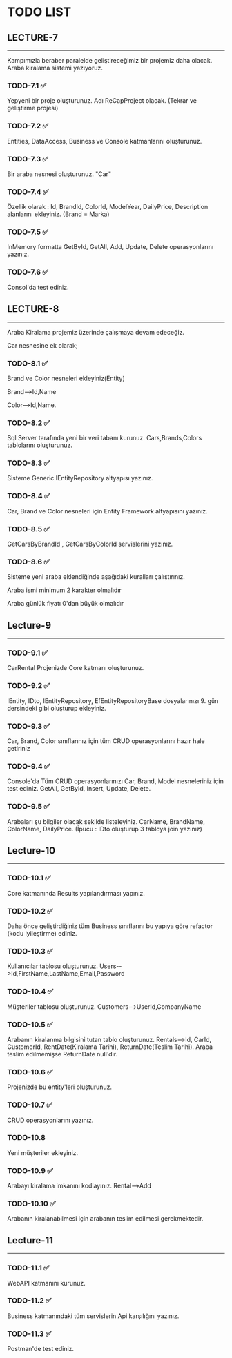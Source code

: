 # TODO LIST

## LECTURE-7

---

Kampımızla beraber paralelde geliştireceğimiz bir projemiz daha olacak. Araba kiralama sistemi yazıyoruz.

### TODO-7.1 ✅

Yepyeni bir proje oluşturunuz. Adı ReCapProject olacak. (Tekrar ve geliştirme projesi)

### TODO-7.2 ✅

Entities, DataAccess, Business ve Console katmanlarını oluşturunuz.

### TODO-7.3 ✅

Bir araba nesnesi oluşturunuz. "Car"

### TODO-7.4 ✅

Özellik olarak : Id, BrandId, ColorId, ModelYear, DailyPrice, Description alanlarını ekleyiniz. (Brand = Marka)

### TODO-7.5 ✅

InMemory formatta GetById, GetAll, Add, Update, Delete operasyonlarını yazınız.

### TODO-7.6 ✅

Consol'da test ediniz.

## LECTURE-8

---

Araba Kiralama projemiz üzerinde çalışmaya devam edeceğiz.

Car nesnesine ek olarak;

### TODO-8.1 ✅

Brand ve Color nesneleri ekleyiniz(Entity)

Brand-->Id,Name

Color-->Id,Name.

### TODO-8.2 ✅

Sql Server tarafında yeni bir veri tabanı kurunuz. Cars,Brands,Colors tablolarını oluşturunuz.

### TODO-8.3 ✅

Sisteme Generic IEntityRepository altyapısı yazınız.

### TODO-8.4 ✅

Car, Brand ve Color nesneleri için Entity Framework altyapısını yazınız.

### TODO-8.5 ✅

GetCarsByBrandId , GetCarsByColorId servislerini yazınız.

### TODO-8.6 ✅

Sisteme yeni araba eklendiğinde aşağıdaki kuralları çalıştırınız.

Araba ismi minimum 2 karakter olmalıdır

Araba günlük fiyatı 0'dan büyük olmalıdır

## Lecture-9

---

### TODO-9.1 ✅

CarRental Projenizde Core katmanı oluşturunuz.

### TODO-9.2 ✅

IEntity, IDto, IEntityRepository, EfEntityRepositoryBase dosyalarınızı 9. gün dersindeki gibi oluşturup ekleyiniz.

### TODO-9.3 ✅

Car, Brand, Color sınıflarınız için tüm CRUD operasyonlarını hazır hale getiriniz

### TODO-9.4 ✅

Console'da Tüm CRUD operasyonlarınızı Car, Brand, Model nesneleriniz için test ediniz. GetAll, GetById, Insert, Update, Delete.

### TODO-9.5 ✅

Arabaları şu bilgiler olacak şekilde listeleyiniz. CarName, BrandName, ColorName, DailyPrice. (İpucu : IDto oluşturup 3 tabloya join yazınız)

## Lecture-10

---

### TODO-10.1 ✅

Core katmanında Results yapılandırması yapınız.

### TODO-10.2 ✅

Daha önce geliştirdiğiniz tüm Business sınıflarını bu yapıya göre refactor (kodu iyileştirme) ediniz.

### TODO-10.3 ✅

Kullanıcılar tablosu oluşturunuz. Users-->Id,FirstName,LastName,Email,Password

### TODO-10.4 ✅

Müşteriler tablosu oluşturunuz. Customers-->UserId,CompanyName

### TODO-10.5 ✅

Arabanın kiralanma bilgisini tutan tablo oluşturunuz. Rentals-->Id, CarId, CustomerId, RentDate(Kiralama Tarihi), ReturnDate(Teslim Tarihi). Araba teslim edilmemişse ReturnDate null'dır.

### TODO-10.6 ✅

Projenizde bu entity'leri oluşturunuz.

### TODO-10.7 ✅

CRUD operasyonlarını yazınız.

### TODO-10.8

Yeni müşteriler ekleyiniz.

### TODO-10.9 ✅

Arabayı kiralama imkanını kodlayınız. Rental-->Add

### TODO-10.10 ✅

Arabanın kiralanabilmesi için arabanın teslim edilmesi gerekmektedir.

## Lecture-11

---

### TODO-11.1 ✅

WebAPI katmanını kurunuz.

### TODO-11.2 ✅

Business katmanındaki tüm servislerin Api karşılığını yazınız.

### TODO-11.3 ✅

Postman'de test ediniz.
